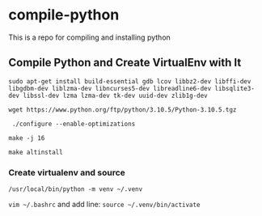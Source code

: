 # compile-python
This is a repo for compiling and installing python

## Compile Python and Create VirtualEnv with It

`sudo apt-get install build-essential gdb lcov libbz2-dev libffi-dev libgdbm-dev liblzma-dev libncurses5-dev libreadline6-dev libsqlite3-dev libssl-dev lzma lzma-dev tk-dev uuid-dev zlib1g-dev`

`wget https://www.python.org/ftp/python/3.10.5/Python-3.10.5.tgz`

` ./configure --enable-optimizations`

`make -j 16`

`make altinstall `

### Create virtualenv and source

`/usr/local/bin/python -m venv ~/.venv`

`vim ~/.bashrc` and add line:  `source ~/.venv/bin/activate`

